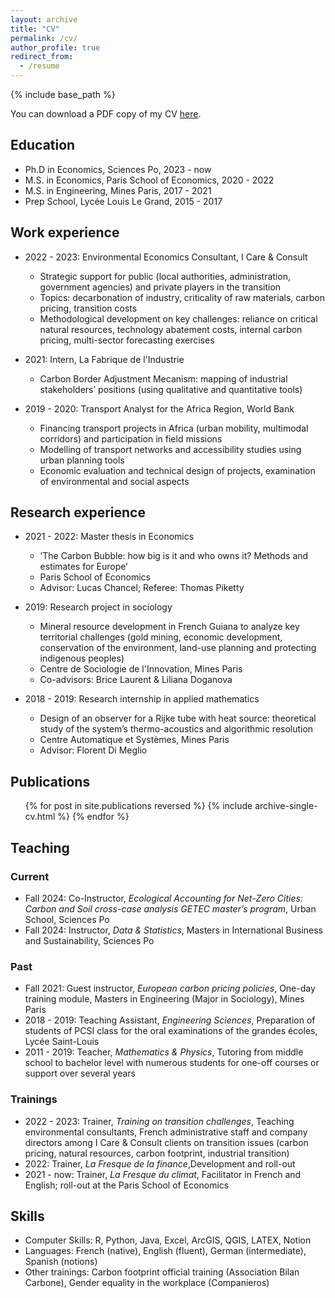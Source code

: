 ```yaml
---
layout: archive
title: "CV"
permalink: /cv/
author_profile: true
redirect_from:
  - /resume
---
```


{% include base_path %}

You can download a PDF copy of my CV [here](/files/Academic_CV_Eulalie_Saïsset.pdf).

## Education
* Ph.D in Economics, Sciences Po, 2023 - now
* M.S. in Economics, Paris School of Economics, 2020 - 2022
* M.S. in Engineering, Mines Paris, 2017 - 2021
* Prep School, Lycée Louis Le Grand, 2015 - 2017

## Work experience
* 2022 - 2023: Environmental Economics Consultant, I Care & Consult
  * Strategic support for public (local authorities, administration, government agencies) and private players in the transition
  * Topics: decarbonation of industry, criticality of raw materials, carbon pricing, transition costs
  * Methodological development on key challenges: reliance on critical natural resources, technology abatement costs, internal carbon pricing, multi-sector forecasting exercises

* 2021: Intern, La Fabrique de l'Industrie
  * Carbon Border Adjustment Mecanism: mapping of industrial stakeholders’ positions (using qualitative and quantitative tools)

* 2019 - 2020: Transport Analyst for the Africa Region, World Bank
  * Financing transport projects in Africa (urban mobility, multimodal corridors) and participation in field missions
  * Modelling of transport networks and accessibility studies using urban planning tools
  * Economic evaluation and technical design of projects, examination of environmental and social aspects

## Research experience
* 2021 - 2022: Master thesis in Economics
  * ’The Carbon Bubble: how big is it and who owns it? Methods and estimates for Europe’
  * Paris School of Economics
  * Advisor: Lucas Chancel; Referee: Thomas Piketty

* 2019: Research project in sociology
  * Mineral resource development in French Guiana to analyze key territorial challenges (gold mining, economic development, conservation of the environment, land-use planning and protecting indigenous peoples)
  * Centre de Sociologie de l'Innovation, Mines Paris
  * Co-advisors: Brice Laurent & Liliana Doganova

* 2018 - 2019: Research internship in applied mathematics
  * Design of an observer for a Rijke tube with heat source: theoretical study of the system’s thermo-acoustics and algorithmic resolution
  * Centre Automatique et Systèmes, Mines Paris
  * Advisor: Florent Di Meglio 

## Publications
  <ul>{% for post in site.publications reversed %}
    {% include archive-single-cv.html %}
  {% endfor %}</ul>
   
## Teaching
### Current
- Fall 2024: Co-Instructor, _Ecological Accounting for Net-Zero Cities: Carbon and Soil cross-case analysis GETEC master’s program_, Urban School, Sciences Po
- Fall 2024: Instructor, _Data & Statistics_, Masters in International Business and Sustainability, Sciences Po

### Past
- Fall 2021: Guest instructor, _European carbon pricing policies_, One-day training module, Masters in Engineering (Major in Sociology), Mines Paris
- 2018 - 2019: Teaching Assistant, _Engineering Sciences_, Preparation of students of PCSI class for the oral examinations of the grandes écoles, Lycée Saint-Louis
- 2011 - 2019: Teacher, _Mathematics & Physics_, Tutoring from middle school to bachelor level with numerous students for one-off courses or support over several years

### Trainings
- 2022 - 2023: Trainer, _Training on transition challenges_, Teaching environmental consultants, French administrative staff and company directors among I Care & Consult clients on transition issues (carbon pricing, natural resources, carbon footprint, industrial transition)
- 2022: Trainer, _La Fresque de la finance_,Development and roll-out
- 2021 - now: Trainer, _La Fresque du climat_, Facilitator in French and English; roll-out at the Paris School of Economics
  
## Skills
* Computer Skills: R, Python, Java, Excel, ArcGIS, QGIS, LATEX, Notion
* Languages: French (native), English (fluent), German (intermediate), Spanish (notions)
* Other trainings: Carbon footprint official training (Association Bilan Carbone), Gender equality in the workplace (Companieros)
